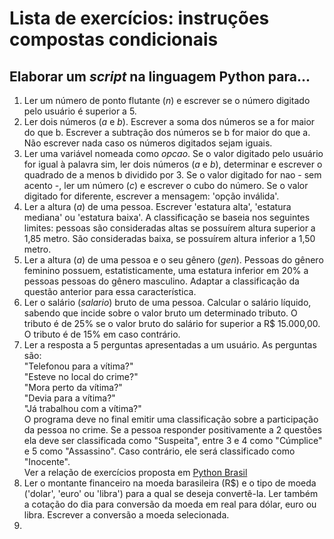 # Lista de exercícios: instruções compostas condicionais

## Elaborar um *script* na linguagem Python para...  
1. Ler um número de ponto flutante (*n*) e escrever se o número digitado pelo usuário é superior a 5.  
2. Ler dois números (*a* e *b*). Escrever a soma dos números se a for maior do que b. Escrever a subtração dos números se b for maior do que a. Não escrever  nada caso os números digitados sejam iguais.  
3. Ler uma variável nomeada como *opcao*. Se o valor digitado pelo usuário for igual à palavra sim, ler dois números (*a* e *b*), determinar e escrever o quadrado de a menos b dividido por 3. Se o valor digitado for nao - sem acento -, ler um número (*c*) e escrever o cubo do número. Se o valor digitado for diferente, escrever a mensagem: 'opção inválida'.
4. Ler a altura (*a*) de uma pessoa. Escrever 'estatura alta', 'estatura mediana' ou 'estatura baixa'. A classificação se baseia nos seguintes limites: pessoas são consideradas altas se possuírem altura superior a 1,85 metro. São consideradas baixa, se possuírem altura inferior a 1,50 metro.
5. Ler a altura (*a*) de uma pessoa e o seu gênero (*gen*). Pessoas do gênero feminino possuem, estatisticamente, uma estatura inferior em 20% a pessoas pessoas do gênero masculino. Adaptar a classificação da questão anterior para essa característica.  
6. Ler o salário (*salario*) bruto de uma pessoa. Calcular o salário líquido, sabendo que incide sobre o valor bruto um determinado tributo. O tributo é de 25% se o valor bruto do salário for superior a R$ 15.000,00. O tributo é de 15% em caso contrário.  
7. Ler a resposta a 5 perguntas apresentadas a um usuário. As perguntas são:  
"Telefonou para a vítima?"  
"Esteve no local do crime?"  
"Mora perto da vítima?"  
"Devia para a vítima?"  
"Já trabalhou com a vítima?"   
O programa deve no final emitir uma classificação sobre a participação da pessoa no crime. Se a pessoa responder positivamente a 2 questões ela deve ser classificada como "Suspeita", entre 3 e 4 como "Cúmplice" e 5 como "Assassino". Caso contrário, ele será classificado como "Inocente".   
Ver a relação de exercícios proposta em [Python Brasil](https://wiki.python.org.br/ListaDeExercicios)
8. Ler o montante financeiro na moeda barasileira (R$) e o tipo de moeda ('dolar', 'euro' ou 'libra') para a qual se deseja convertê-la. Ler também a cotação do dia para conversão da moeda em real para dólar, euro ou libra. Escrever a conversão a moeda selecionada.
9. 
